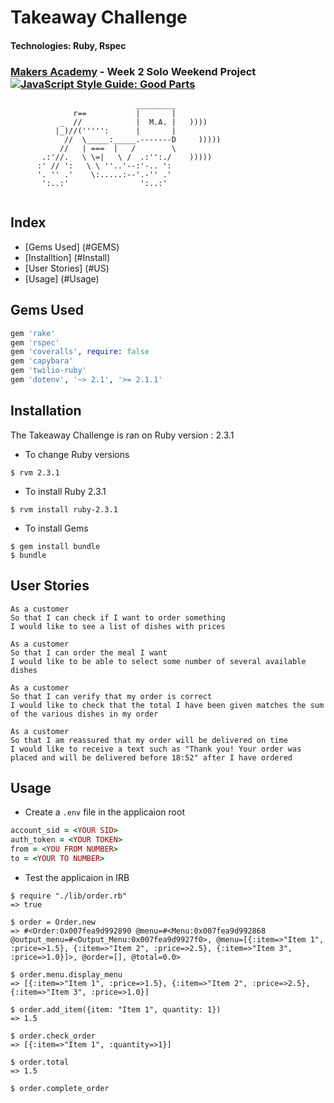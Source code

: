 # Takeaway Challenge
#### Technologies: Ruby, Rspec
### [Makers Academy](http://www.makersacademy.com) - Week 2 Solo Weekend Project [![JavaScript Style Guide: Good Parts](https://camo.githubusercontent.com/9129643a80884de138efdcfb7267f9c92161a84c/68747470733a2f2f636f766572616c6c732e696f2f6275696c64732f393637333132392f6261646765)](https://github.com/adrianeyre/takeaway-challenge)
```
                            _________
              r==           |       |
           _  //            |  M.A. |   ))))
          |_)//(''''':      |       |
            //  \_____:_____.-------D     )))))
           //   | ===  |   /        \
       .:'//.   \ \=|   \ /  .:'':./    )))))
      :' // ':   \ \ ''..'--:'-.. ':
      '. '' .'    \:.....:--'.-'' .'
       ':..:'                ':..:'
 
 ```
## Index
* [Gems Used] (#GEMS)
* [Installtion] (#Install)
* [User Stories] (#US)
* [Usage] (#Usage)
 
## <a name="GEMS">Gems Used</a>
```ruby
gem 'rake'
gem 'rspec'
gem 'coveralls', require: false
gem 'capybara'
gem 'twilio-ruby'
gem 'dotenv', '~> 2.1', '>= 2.1.1'
```

## <a name="Install">Installation</a>
The Takeaway Challenge is ran on Ruby version : 2.3.1

* To change Ruby versions
```shell
$ rvm 2.3.1
```
* To install Ruby 2.3.1
```shell
$ rvm install ruby-2.3.1
```
* To install Gems
```shell
$ gem install bundle
$ bundle
```

## <a name="US">User Stories</a>
```
As a customer
So that I can check if I want to order something
I would like to see a list of dishes with prices

As a customer
So that I can order the meal I want
I would like to be able to select some number of several available dishes

As a customer
So that I can verify that my order is correct
I would like to check that the total I have been given matches the sum of the various dishes in my order

As a customer
So that I am reassured that my order will be delivered on time
I would like to receive a text such as "Thank you! Your order was placed and will be delivered before 18:52" after I have ordered
```

## <a name="Usage">Usage</a>

* Create a `.env` file in the applicaion root
```ruby
account_sid = <YOUR SID>
auth_token = <YOUR TOKEN>
from = <YOU FROM NUMBER>
to = <YOUR TO NUMBER>
```

* Test the applicaion in IRB
```shell
$ require "./lib/order.rb"
=> true

$ order = Order.new
=> #<Order:0x007fea9d992890 @menu=#<Menu:0x007fea9d992868 @output_menu=#<Output_Menu:0x007fea9d9927f0>, @menu=[{:item=>"Item 1", :price=>1.5}, {:item=>"Item 2", :price=>2.5}, {:item=>"Item 3", :price=>1.0}]>, @order=[], @total=0.0>

$ order.menu.display_menu
=> [{:item=>"Item 1", :price=>1.5}, {:item=>"Item 2", :price=>2.5}, {:item=>"Item 3", :price=>1.0}]

$ order.add_item({item: "Item 1", quantity: 1})
=> 1.5

$ order.check_order
=> [{:item=>"Item 1", :quantity=>1}]

$ order.total
=> 1.5

$ order.complete_order
```
